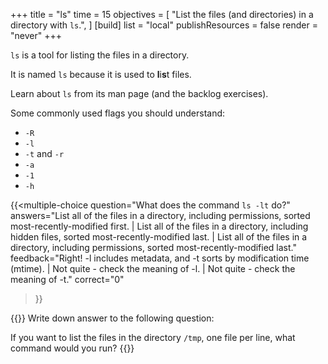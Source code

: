+++
title = "ls"
time = 15
objectives = [
  "List the files (and directories) in a directory with `ls`.",
]
[build]
  list = "local"
  publishResources = false
  render = "never"
+++

`ls` is a tool for listing the files in a directory.

It is named `ls` because it is used to **l**i**s**t files.

Learn about `ls` from its man page (and the backlog exercises).

Some commonly used flags you should understand:
* `-R`
* `-l`
* `-t` and `-r`
* `-a`
* `-1`
* `-h`

{{<multiple-choice
question="What does the command `ls -lt` do?"
answers="List all of the files in a directory, including permissions, sorted most-recently-modified first. | List all of the files in a directory, including hidden files, sorted most-recently-modified last. | List all of the files in a directory, including permissions, sorted most-recently-modified last."
feedback="Right! -l includes metadata, and -t sorts by modification time (mtime). | Not quite - check the meaning of -l. | Not quite - check the meaning of -t."
correct="0"
>}}

{{<note type="Exercise">}}
Write down answer to the following question:

If you want to list the files in the directory `/tmp`, one file per line, what command would you run?
{{</note>}}
